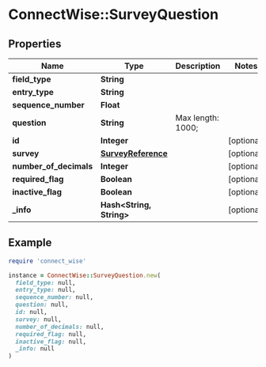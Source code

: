 # ConnectWise::SurveyQuestion

## Properties

| Name | Type | Description | Notes |
| ---- | ---- | ----------- | ----- |
| **field_type** | **String** |  |  |
| **entry_type** | **String** |  |  |
| **sequence_number** | **Float** |  |  |
| **question** | **String** |  Max length: 1000; |  |
| **id** | **Integer** |  | [optional] |
| **survey** | [**SurveyReference**](SurveyReference.md) |  | [optional] |
| **number_of_decimals** | **Integer** |  | [optional] |
| **required_flag** | **Boolean** |  | [optional] |
| **inactive_flag** | **Boolean** |  | [optional] |
| **_info** | **Hash&lt;String, String&gt;** |  | [optional] |

## Example

```ruby
require 'connect_wise'

instance = ConnectWise::SurveyQuestion.new(
  field_type: null,
  entry_type: null,
  sequence_number: null,
  question: null,
  id: null,
  survey: null,
  number_of_decimals: null,
  required_flag: null,
  inactive_flag: null,
  _info: null
)
```

